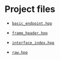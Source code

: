 # Project files

  - [`basic_endpoint.hpp`](doc_basic_endpoint.md#standardese-basic_endpoint-hpp)

  - [`frame_header.hpp`](doc_frame_header.md#standardese-frame_header-hpp)

  - [`interface_index.hpp`](doc_interface_index.md#standardese-interface_index-hpp)

  - [`raw.hpp`](doc_raw.md#standardese-raw-hpp)
